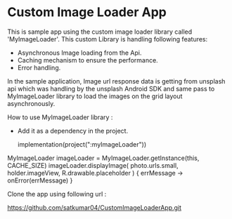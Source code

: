 # Custom Image Loader App

This is sample app using the custom image loader library called 'MyImageLoader'.
This custom Library is handling following features:
  * Asynchronous Image loading from the Api.
  * Caching mechanism to ensure the performance.
  * Error handling.

In the sample application, Image url response data is getting from unsplash api which was handling by the unsplash Android SDK and same pass to MyImageLoader library to load the images on the grid layout asynchronously.

How to use MyImageLoader library :
 * Add it as a dependency in the project.

    implementation(project(":myImageLoader"))


MyImageLoader imageLoader = MyImageLoader.getInstance(this, CACHE_SIZE)
imageLoader.displayImage(
            photo.urls.small,
            holder.imageView,
            R.drawable.placeholder
        ) { errMessage -> onError(errMessage) }


Clone the app using following url :

https://github.com/satkumar04/CustomImageLoaderApp.git
